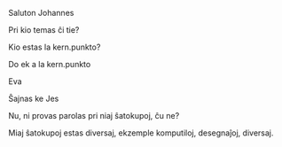 Saluton Johannes

Pri kio temas ĉi tie?

Kio estas la kern.punkto?

Do ek a la kern.punkto

Eva

Ŝajnas ke Jes

Nu, ni provas parolas pri niaj ŝatokupoj, ĉu ne?

Miaj ŝatokupoj estas diversaj, ekzemple komputiloj, desegnaĵoj, diversaj.
